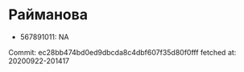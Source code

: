 # Райманова
- 567891011: NA

Commit: ec28bb474bd0ed9dbcda8c4dbf607f35d80f0fff
 fetched at: 20200922-201417
